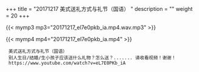 +++
title = "20171217  美式送礼方式与礼节（国语） "
description = ""
weight = 20
+++

{{< mymp3 mp3="20171217_el7e0pkb_ia.mp4.wav.mp3" >}}

{{< mymp4 mp4="20171217_el7e0pkb_ia.mp4" >}}

     美式送礼方式与礼节（国语） 
     别人生日/结婚/生小孩子应该送什么礼物？怎么送？....... 请收看视频！谢谢！ 
     https://www.youtube.com/watch?v=eL7E0PKb_iA 
